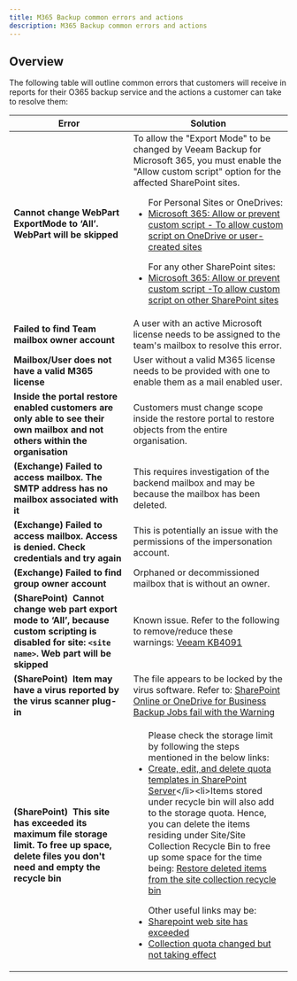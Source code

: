 ```yaml
---
title: M365 Backup common errors and actions
description: M365 Backup common errors and actions
---
```


## Overview

The following table will outline common errors that customers will receive in reports for their O365 backup service and the actions a customer can take to resolve them:

| Error | Solution|
| --- | --- |
| **Cannot change WebPart ExportMode to ‘All’. WebPart will be skipped** | To allow the "Export Mode" to be changed by Veeam Backup for Microsoft 365, you must enable the "Allow custom script" option for the affected SharePoint sites. <p></p><ul>For Personal Sites or OneDrives:<li>[Microsoft 365: Allow or prevent custom script - To allow custom script on OneDrive or user-created sites](https://docs.microsoft.com/en-us/sharepoint/allow-or-prevent-custom-script?ad=in-text-link#to-allow-custom-script-on-onedrive-or-user-created-sites)</li></ul><ul>For any other SharePoint sites:<li>[Microsoft 365: Allow or prevent custom script -To allow custom script on other SharePoint sites](https://docs.microsoft.com/en-us/sharepoint/allow-or-prevent-custom-script?ad=in-text-link#to-allow-custom-script-on-other-sharepoint-sites)</li></ul>
| **Failed to find Team mailbox owner account** | A user with an active Microsoft license needs to be assigned to the team's mailbox to resolve this error. |
| **Mailbox/User does not have a valid M365 license** | User without a valid M365 license needs to be provided with one to enable them as a mail enabled user. |
| **Inside the portal restore enabled customers are only able to see their own mailbox and not others within the organisation** | Customers must change scope inside the restore portal to restore objects from the entire organisation.|
| **(Exchange) Failed to access mailbox. The SMTP address has no mailbox associated with it** | This requires investigation of the backend mailbox and may be because the mailbox has been deleted. |
| **(Exchange) Failed to access mailbox. Access is denied. Check credentials and try again** | This is potentially an issue with the permissions of the impersonation account. |
| **(Exchange) Failed to find group owner account** | Orphaned or decommissioned mailbox that is without an owner. |
| **(SharePoint)  Cannot change web part export mode to ‘All’, because custom scripting is disabled for site: `<site name>`. Web part will be skipped** | Known issue. Refer to the following to remove/reduce these warnings: [Veeam KB4091](https://www.veeam.com/kb4091) |
| **(SharePoint)  Item may have a virus reported by the virus scanner plug-in** | The file appears to be locked by the virus software. Refer to: [SharePoint Online or OneDrive for Business Backup Jobs fail with the Warning](https://www.veeam.com/kb3096) |
| **(SharePoint)  This site has exceeded its maximum file storage limit. To free up space, delete files you don't need and empty the recycle bin** | <ul>Please check the storage limit by following the steps mentioned in the below links:<li>[Create, edit, and delete quota templates in SharePoint Server](http://technet.microsoft.com/en-us/library/cc263223(v=office.15).aspx)</li><li>Items stored under recycle bin will also add to the storage quota. Hence, you can delete the items residing under Site/Site Collection Recycle Bin to free up some space for the time being: [Restore deleted items from the site collection recycle bin ](https://support.office.com/en-in/article/Manage-the-Recycle-Bin-of-a-SharePoint-site-collection-5fa924ee-16d7-487b-9a0a-021b9062d14b?ui=en-US&rs=en-IN&ad=IN)</li></ul><ul>Other useful links may be:<li>[Sharepoint web site has exceeded](http://sharepoint.stackexchange.com/questions/35001/creatingsite-collection-programtically-sharepoint-web-site-has-exceeded-the-st)</li><li>[Collection quota changed but not taking effect](http://sharepoint.stackexchange.com/questions/62777/sharepoint-2010-site-collection-quota-changed-but-not-taking-effect)</li></ul> |